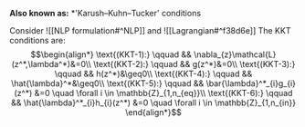 **Also known as:** *'Karush–Kuhn–Tucker' conditions

Consider ![[NLP formulation#^NLP]]
and ![[Lagrangian#^f38d6e]]
The KKT conditions are:
$$\begin{align*}
\text{(KKT-1):} \qquad && \nabla_{z}\mathcal{L}(z^*,\lambda^*)&=0\\
\text{(KKT-2):} \qquad && g(z^*)&=0\\
\text{(KKT-3):} \qquad && h(z^*)&\geq0\\
\text{(KKT-4):} \qquad && \hat{\lambda}^*&\geq0\\
\text{(KKT-5):} \qquad && \bar{\lambda}^*_{i}g_{i}(z^*) &=0 \quad \forall i \in \mathbb{Z}_{1,n_{eq}}\\
\text{(KKT-6):} \qquad && \hat{\lambda}^*_{i}h_{i}(z^*) &=0 \quad \forall i \in \mathbb{Z}_{1,n_{in}}
\end{align*}$$

